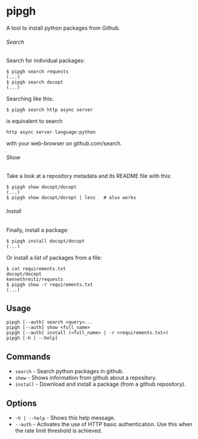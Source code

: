 # pipgh

A tool to install python packages from Github.

###### Search

Search for individual packages:

    $ pipgh search requests
    (...)
    $ pipgh search docopt
    (...)

Searching like this:

    $ pipgh search http async server

is equivalent to search

    http async server language:python

with your web-browser on github.com/search.

###### Show

Take a look at a repository metadata and its README file with this:

    $ pipgh show docopt/docopt
    (...)
    $ pipgh show docopt/docopt | less   # also works

###### Install

Finally, install a package:

    $ pipgh install docopt/docopt
    (...)

Or install a list of packages from a file:

    $ cat requirements.txt
    docopt/docopt
    kennethreitz/requests
    $ pipgh show -r requirements.txt
    (...)

## Usage

    pipgh [--auth] search <query>...
    pipgh [--auth] show <full_name>
    pipgh [--auth] install (<full_name> | -r <requirements.txt>)
    pipgh [-h | --help]

## Commands

* `search` - Search python packages in github.
* `show` - Shows information from github about a repository.
* `install` - Download and install a package (from a github repository).

## Options

* `-h | --help` - Shows this help message.
* `--auth` - Activates the use of HTTP basic authentication. Use this when the rate limit threshold is achieved.
